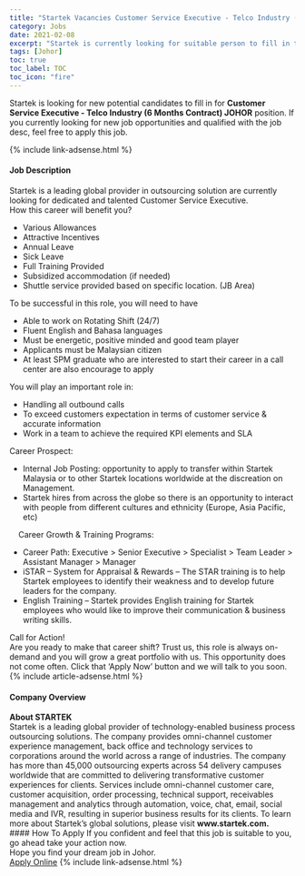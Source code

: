 ```yaml
---
title: "Startek Vacancies Customer Service Executive - Telco Industry (6 Months Contract) JOHOR" 
category: Jobs 
date: 2021-02-08 
excerpt: "Startek is currently looking for suitable person to fill in the Customer Service Executive - Telco Industry (6 Months Contract) JOHOR which based in Johor" 
tags: [Johor] 
toc: true 
toc_label: TOC 
toc_icon: "fire" 
--- 
```


<p>Startek is looking for new potential candidates to fill in for <b>Customer Service Executive - Telco Industry (6 Months Contract) JOHOR</b> position. If you currently looking for new job opportunities and qualified with the job desc, feel free to apply this job.
</p>{% include link-adsense.html %} 
<div><div><h4>Job Description</h4></div><div><div><span><div><div><div>Startek is a leading global provider in outsourcing solution are currently looking for dedicated and talented Customer Service Executive.</div><div>How this career will benefit you?</div><ul><li>Various Allowances</li><li>Attractive Incentives</li><li>Annual Leave</li><li>Sick Leave</li><li>Full Training Provided</li><li>Subsidized accommodation (if needed)</li><li>Shuttle service provided based on specific location. (JB Area)</li></ul>To be successful in this role, you will need to have<ul><li>Able to work on Rotating Shift (24/7)</li><li>Fluent English and Bahasa languages</li><li>Must be energetic, positive minded and good team player</li><li>Applicants must be Malaysian citizen</li><li>At least SPM graduate who are interested to start their career in a call center are also encourage to apply</li></ul><div>You will play an important role in:</div><ul><li>Handling all outbound calls</li><li>To exceed customers expectation in terms of customer service &amp; accurate information</li><li>Work in a team to achieve the required KPI elements and SLA</li></ul><div>Career Prospect:</div><ul><li>Internal Job Posting: opportunity to apply to transfer within Startek Malaysia or to other Startek locations worldwide at the discreation on Management.</li><li>Startek hires from across the globe so there is an opportunity to interact with people from different cultures and ethnicity (Europe, Asia Pacific, etc)</li></ul>&#160;&#160;&#160; Career Growth &amp; Training Programs:<ul><li>Career Path: Executive &gt; Senior Executive &gt; Specialist &gt; Team Leader &gt; Assistant Manager &gt; Manager</li><li>iSTAR &#8211; System for Appraisal &amp; Rewards &#8211; The STAR training is to help Startek employees to identify their weakness and to develop future leaders for the company.</li><li>English Training &#8211; Startek provides English training for Startek employees who would like to improve their communication &amp; business writing skills.</li></ul><div>Call for Action!</div>Are you ready to make that career shift? Trust us, this role is always on-demand and you will grow a great portfolio with us. This opportunity does not come often. Click that &#8216;Apply Now&#8217; button and we will talk to you soon.</div></div></span></div></div></div> 
{% include article-adsense.html %} 
<div><div><h4>Company Overview</h4></div><div><div><span><div><div>
<strong>About STARTEK</strong><br>
	Startek is a leading global provider of technology-enabled business process outsourcing solutions. The company provides omni-channel customer experience management, back office and technology services to corporations around the world across a range of industries. The company has more than 45,000 outsourcing experts across 54 delivery campuses worldwide that are committed to delivering transformative customer experiences for clients. Services include omni-channel customer care, customer acquisition, order processing, technical support, receivables management and analytics through automation, voice, chat, email, social media and IVR, resulting in superior business results for its clients. To learn more about Startek&#8217;s global solutions, please visit <strong>www.startek.com.</strong></div></div></span></div></div></div> 
#### How To Apply 
If you confident and feel that this job is suitable to you, go ahead take your action now. <br/> 
Hope you find your dream job in Johor. <br/> 
<a href="https://www.jobstreet.com.my/en/job/customer-service-executive-telco-industry-6-months-contract-johor-4478854?jobId=jobstreet-my-job-4478854&" class="btn btn--info" target="_blank" rel="nofollow noopenner">Apply Online</a> 
{% include link-adsense.html %} 